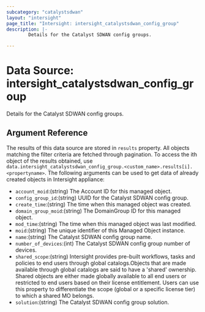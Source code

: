 ```yaml
---
subcategory: "catalystsdwan"
layout: "intersight"
page_title: "Intersight: intersight_catalystsdwan_config_group"
description: |-
        Details for the Catalyst SDWAN config groups.

---
```


# Data Source: intersight_catalystsdwan_config_group
Details for the Catalyst SDWAN config groups.
## Argument Reference
The results of this data source are stored in `results` property.
All objects matching the filter criteria are fetched through pagination.
To access the ith object of the results obtained, use `data.intersight_catalystsdwan_config_group.<custom_name>.results[i].<propertyname>`.
The following arguments can be used to get data of already created objects in Intersight appliance:
* `account_moid`:(string) The Account ID for this managed object. 
* `config_group_id`:(string) UUID for the Catalyst SDWAN config group. 
* `create_time`:(string) The time when this managed object was created. 
* `domain_group_moid`:(string) The DomainGroup ID for this managed object. 
* `mod_time`:(string) The time when this managed object was last modified. 
* `moid`:(string) The unique identifier of this Managed Object instance. 
* `name`:(string) The Catalyst SDWAN config group name. 
* `number_of_devices`:(int) The Catalyst SDWAN config group number of devices. 
* `shared_scope`:(string) Intersight provides pre-built workflows, tasks and policies to end users through global catalogs.Objects that are made available through global catalogs are said to have a 'shared' ownership. Shared objects are either made globally available to all end users or restricted to end users based on their license entitlement. Users can use this property to differentiate the scope (global or a specific license tier) to which a shared MO belongs. 
* `solution`:(string) The Catalyst SDWAN config group solution. 
 
